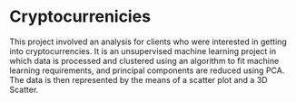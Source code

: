 # Cryptocurrenicies
This project involved an analysis for clients who were interested in getting into cryptocurrencies.  It is an unsupervised machine learning project in which data is processed and clustered using an algorithm to fit machine learning requirements,  and principal components are reduced using PCA. The data is then represented by the means of a scatter plot and a 3D Scatter. 
